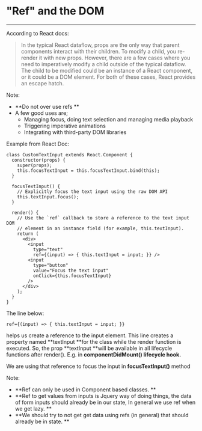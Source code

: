 # "Ref" and the DOM

---

According to React docs:

> In the typical React dataflow, props are the only way that parent components interact with their children. To modify a child, you re-render it with new props. However, there are a few cases where you need to imperatively modify a child outside of the typical dataflow. The child to be modified could be an instance of a React component, or it could be a DOM element. For both of these cases, React provides an escape hatch.

Note:

* **Do not over use refs **
* A few good uses are; 
  * Managing focus, doing text selection and managing media playback 
  * Triggering imperative animations
  * Integrating with third-party DOM libraries

Example from React Doc:

    class CustomTextInput extends React.Component {
      constructor(props) {
        super(props);
        this.focusTextInput = this.focusTextInput.bind(this);
      }

      focusTextInput() {
        // Explicitly focus the text input using the raw DOM API
        this.textInput.focus();
      }

      render() {
        // Use the `ref` callback to store a reference to the text input DOM
        // element in an instance field (for example, this.textInput).
        return (
          <div>
            <input
              type="text"
              ref={(input) => { this.textInput = input; }} />
            <input
              type="button"
              value="Focus the text input"
              onClick={this.focusTextInput}
            />
          </div>
        );
      }
    }

The line below:

`ref={(input) => { this.textInput = input; }}`

helps us create a reference to the input element. This line creates a property named **textInput **for the class while the render function is executed. So, the prop **textInput **will be available in all lifecycle functions after render\(\). E.g. in **componentDidMount\(\) lifecycle hook.**

We are using that reference to focus the input in **focusTextInput\(\)** method

Note:

* **Ref can only be used in Component based classes. **
* **Ref to get values from inputs is Jquery way of doing things, the data of form inputs should already be in our state, In general we use ref when we get lazy. **
* **We should try to not get get data using refs \(in general\) that should already be in state. **







